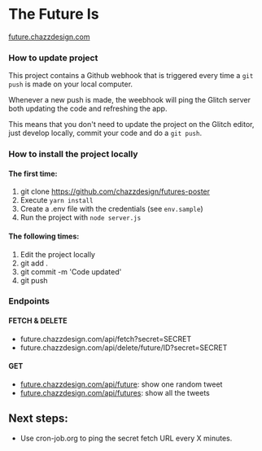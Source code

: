The Future Is
=================

[future.chazzdesign.com](http://future.chazzdesign.com)  


### How to update project

This project contains a Github webhook that is triggered every time a `git
push` is made on your local computer. 

Whenever a new push is made, the weebhook will ping the Glitch
server both updating the code and refreshing the app. 

This means that you don't need to update the project on the Glitch editor, just
develop locally, commit your code and do a `git push`.


### How to install the project locally

#### The first time:

1. git clone https://github.com/chazzdesign/futures-poster
2. Execute `yarn install`
3. Create a .env file with the credentials (see `env.sample`)
4. Run the project with `node server.js`

#### The following times:

1. Edit the project locally
2. git add .
3. git commit -m 'Code updated'
4. git push 


### Endpoints

#### FETCH & DELETE
- future.chazzdesign.com/api/fetch?secret=SECRET
- future.chazzdesign.com/api/delete/future/ID?secret=SECRET

#### GET
- [future.chazzdesign.com/api/future](http://future.chazzdesign.com/api/future): show one random tweet
- [future.chazzdesign.com/api/futures](http://future.chazzdesign.com/api/futures): show all the tweets


## Next steps:

- Use cron-job.org to ping the secret fetch URL every X minutes.
